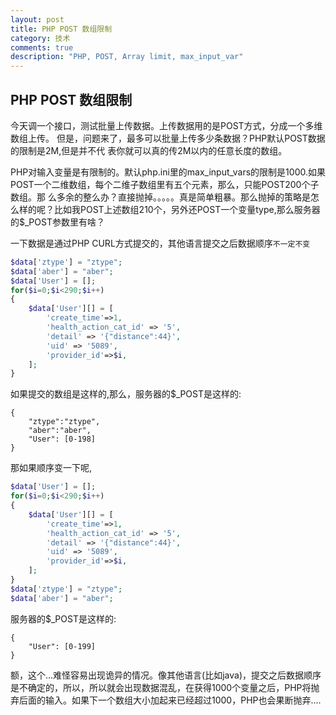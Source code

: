 ```yaml
---
layout: post
title: PHP POST 数组限制
category: 技术
comments: true
description: "PHP, POST, Array limit, max_input_var"
---
```



## PHP POST 数组限制
今天调一个接口，测试批量上传数据。上传数据用的是POST方式，分成一个多维数组上传。
但是，问题来了，最多可以批量上传多少条数据？PHP默认POST数据的限制是2M,但是并不代
表你就可以真的传2M以内的任意长度的数组。

PHP对输入变量是有限制的。默认php.ini里的max\_input\_vars的限制是1000.如果POST一个二维数组，每个二维子数组里有五个元素，那么，只能POST200个子数组。那
么多余的整么办？直接抛掉。。。。。真是简单粗暴。那么抛掉的策略是怎么样的呢？比如我POST上述数组210个，另外还POST一个变量type,那么服务器的$_POST参数里有啥？

一下数据是通过PHP CURL方式提交的，其他语言提交之后数据顺序``不一定不变``

```php
$data['ztype'] = "ztype";
$data['aber'] = "aber";
$data['User'] = [];
for($i=0;$i<290;$i++)
{
    $data['User'][] = [
        'create_time'=>1,
        'health_action_cat_id' => '5',
        'detail' => '{"distance":44}',
        'uid' => '5089',
        'provider_id'=>$i,
    ];
}
```

如果提交的数组是这样的,那么，服务器的$_POST是这样的:

```
{
    "ztype":"ztype",
    "aber":"aber",
    "User": [0-198]
}
```

那如果顺序变一下呢,

```php
$data['User'] = [];
for($i=0;$i<290;$i++)
{
    $data['User'][] = [
        'create_time'=>1,
        'health_action_cat_id' => '5',
        'detail' => '{"distance":44}',
        'uid' => '5089',
        'provider_id'=>$i,
    ];
}
$data['ztype'] = "ztype";
$data['aber'] = "aber";
```

服务器的$_POST是这样的:

```
{
    "User": [0-199]
}
```

额，这个...难怪容易出现诡异的情况。像其他语言(比如java)，提交之后数据顺序是不确定的，所以，所以就会出现数据混乱，在获得1000个变量之后，PHP将抛弃后面的输入。如果下一个数组大小加起来已经超过1000，PHP也会果断抛弃....




